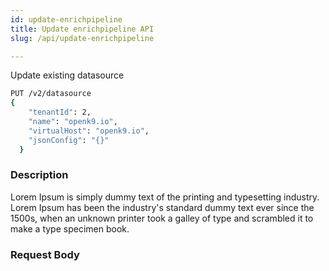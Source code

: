 ```yaml
---
id: update-enrichpipeline
title: Update enrichpipeline API
slug: /api/update-enrichpipeline

---
```


Update existing datasource

```bash
PUT /v2/datasource
{
    "tenantId": 2,
    "name": "openk9.io",
    "virtualHost": "openk9.io",
    "jsonConfig": "{}"
  }
```

### Description

Lorem Ipsum is simply dummy text of the printing and typesetting industry. Lorem Ipsum has been the industry's standard
dummy text ever since the 1500s, when an unknown printer took a galley of type and scrambled it to make a type specimen book.

### Request Body
